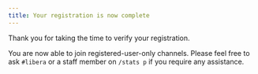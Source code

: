 ```yaml
---
title: Your registration is now complete
---
```


Thank you for taking the time to verify your registration.

You are now able to join registered-user-only channels. Please feel free to ask
`#libera` or a staff member on `/stats p` if you require any assistance.
